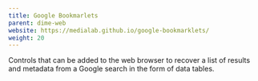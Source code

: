 ```yaml
---
title: Google Bookmarlets
parent: dime-web
website: https://medialab.github.io/google-bookmarklets/
weight: 20
---
```


Controls that can be added to the web browser to recover a list of results and metadata from a Google search in the form of data tables.
